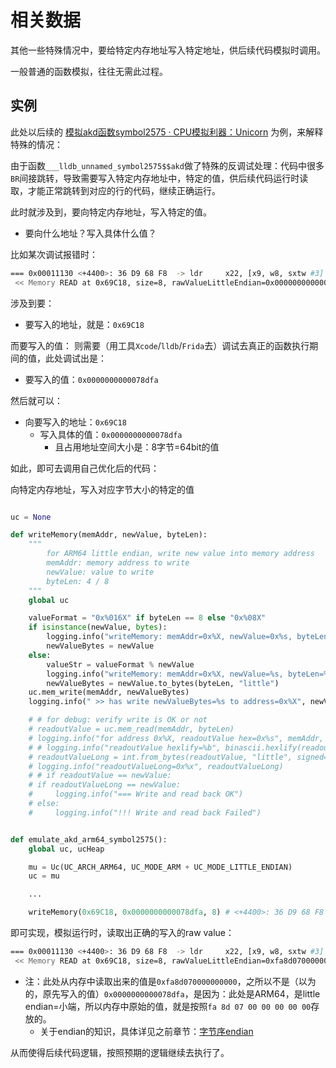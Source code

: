 # 相关数据

其他一些特殊情况中，要给特定内存地址写入特定地址，供后续代码模拟时调用。

一般普通的函数模拟，往往无需此过程。

## 实例

此处以后续的 [模拟akd函数symbol2575 · CPU模拟利器：Unicorn](../../../examples/example_akd_symbol2575.md) 为例，来解释特殊的情况：

由于函数`___lldb_unnamed_symbol2575$$akd`做了特殊的反调试处理：代码中很多`BR`间接跳转，导致需要写入特定内存地址中，特定的值，供后续代码运行时读取，才能正常跳转到对应的行的代码，继续正确运行。

此时就涉及到，要向特定内存地址，写入特定的值。

* 要向什么地址？写入具体什么值？

比如某次调试报错时：

```bash
=== 0x00011130 <+4400>: 36 D9 68 F8  -> ldr     x22, [x9, w8, sxtw #3]
 << Memory READ at 0x69C18, size=8, rawValueLittleEndian=0x0000000000000000, pc=0x11130
```

涉及到要：

* 要写入的地址，就是：`0x69C18`

而要写入的值：
则需要（用工具`Xcode`/`lldb`/`Frida`去）调试去真正的函数执行期间的值，此处调试出是：

* 要写入的值：`0x0000000000078dfa`

然后就可以：

* 向要写入的地址：`0x69C18`
  * 写入具体的值：`0x0000000000078dfa`
    * 且占用地址空间大小是：8字节=64bit的值

如此，即可去调用自己优化后的代码：

向特定内存地址，写入对应字节大小的特定的值

```py

uc = None

def writeMemory(memAddr, newValue, byteLen):
    """
        for ARM64 little endian, write new value into memory address
        memAddr: memory address to write
        newValue: value to write
        byteLen: 4 / 8
    """
    global uc

    valueFormat = "0x%016X" if byteLen == 8 else "0x%08X"
    if isinstance(newValue, bytes):
        logging.info("writeMemory: memAddr=0x%X, newValue=0x%s, byteLen=%d", memAddr, newValue.hex(), byteLen)
        newValueBytes = newValue
    else:
        valueStr = valueFormat % newValue
        logging.info("writeMemory: memAddr=0x%X, newValue=%s, byteLen=%d", memAddr, valueStr, byteLen)
        newValueBytes = newValue.to_bytes(byteLen, "little")
    uc.mem_write(memAddr, newValueBytes)
    logging.info(" >> has write newValueBytes=%s to address=0x%X", newValueBytes, memAddr)

    # # for debug: verify write is OK or not
    # readoutValue = uc.mem_read(memAddr, byteLen)
    # logging.info("for address 0x%X, readoutValue hex=0x%s", memAddr, readoutValue.hex()))
    # # logging.info("readoutValue hexlify=%b", binascii.hexlify(readoutValue))
    # readoutValueLong = int.from_bytes(readoutValue, "little", signed=False)
    # logging.info("readoutValueLong=0x%x", readoutValueLong)
    # # if readoutValue == newValue:
    # if readoutValueLong == newValue:
    #     logging.info("=== Write and read back OK")
    # else:
    #     logging.info("!!! Write and read back Failed")


def emulate_akd_arm64_symbol2575():
    global uc, ucHeap

    mu = Uc(UC_ARCH_ARM64, UC_MODE_ARM + UC_MODE_LITTLE_ENDIAN)
    uc = mu

    ...

    writeMemory(0x69C18, 0x0000000000078dfa, 8) # <+4400>: 36 D9 68 F8  -> ldr     x22, [x9, w8, sxtw #3]
```

即可实现，模拟运行时，读取出正确的写入的raw value：

```bash
=== 0x00011130 <+4400>: 36 D9 68 F8  -> ldr     x22, [x9, w8, sxtw #3]
 << Memory READ at 0x69C18, size=8, rawValueLittleEndian=0xfa8d070000000000, pc=0x11130
```

* 注：此处从内存中读取出来的值是`0xfa8d070000000000`，之所以不是（以为的，原先写入的值）`0x0000000000078dfa`，是因为：此处是ARM64，是little endian=小端，所以内存中原始的值，就是按照`fa 8d 07 00 00 00 00 00`存放的。
  * 关于endian的知识，具体详见之前章节：[字节序endian](../../../how_use/background/endian/README.md)

从而使得后续代码逻辑，按照预期的逻辑继续去执行了。
